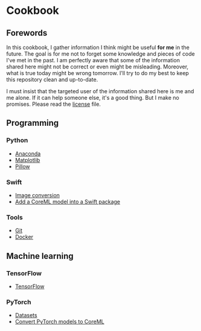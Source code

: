 # Cookbook

## Forewords

In this cookbook, I gather information I think might be useful **for me** in the future. The goal is for me not to forget some knowledge and pieces of code I've met in the past. I am perfectly aware that some of the information shared here might not be correct or even might be misleading. Moreover, what is true today might be wrong tomorrow. I'll try to do my best to keep this repository clean and up-to-date.

I must insist that the targeted user of the information shared here is me and me alone. If it can help someone else, it's a good thing. But I make no promises. Please read the [license](LICENSE) file.


## Programming

### Python

* [Anaconda](python/anaconda.md)
* [Matplotlib](python/matplotlib.md)
* [Pillow](python/pil.md)

### Swift

* [Image conversion](swift/image_conversion.md)
* [Add a CoreML model into a Swift package](swift/swift-package-coreml.md)

### Tools

* [Git](tools/git.md)
* [Docker](tools/docker.md)

## Machine learning

### TensorFlow

* [TensorFlow](tensorflow.md)

### PyTorch

* [Datasets](pytorch/datasets.md)
* [Convert PyTorch models to CoreML](pytorch/pytorch-to-coreml.md)